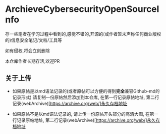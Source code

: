 # ArchieveCybersecurityOpenSourceInfo

存一些笔者在学习过程中看到的,感觉不错的,开源的(或作者暂未声称任何商业版权的)信息安全笔记/文档/工具等

如有侵权,将会立刻删除

本仓库作者长期存活,欢迎PR

## 关于上传

* 如果原帖是以md语法记录的(或者原帖可以方便的得到**完全**兼容Github-md的记录形式)
    请复制一份原帖然后添加到本仓库, 在第一行记录原帖地址, 第二行记录(webArchive)[https://archive.org/web/]永久存档地址

* 如果原帖不是以md语法记录的, 请上传一份原帖开头部分的高清大图, 在第一行记录原帖地址, 第二行记录(webArchive)[https://archive.org/web/]永久存档地址
